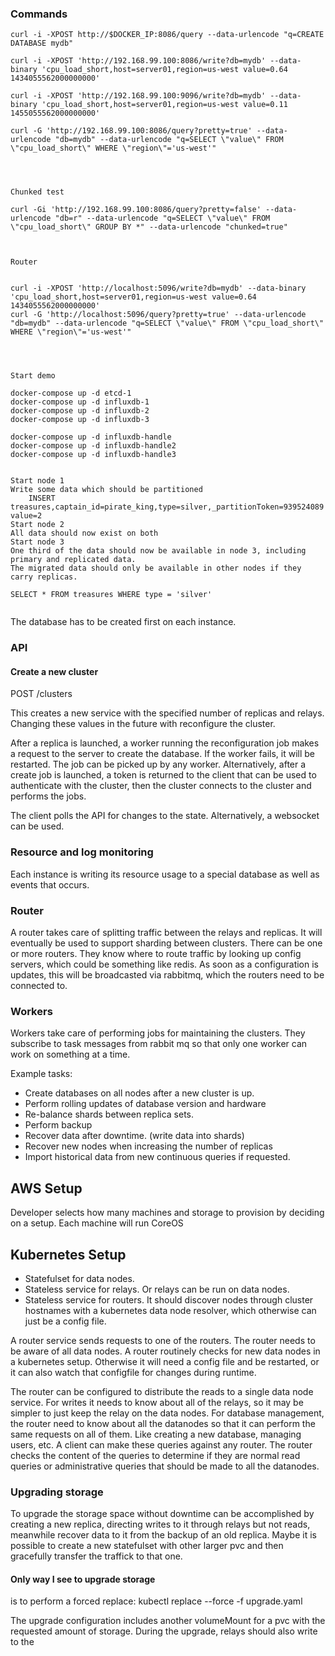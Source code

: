 ### Commands
```
curl -i -XPOST http://$DOCKER_IP:8086/query --data-urlencode "q=CREATE DATABASE mydb"

curl -i -XPOST 'http://192.168.99.100:8086/write?db=mydb' --data-binary 'cpu_load_short,host=server01,region=us-west value=0.64 1434055562000000000'

curl -i -XPOST 'http://192.168.99.100:9096/write?db=mydb' --data-binary 'cpu_load_short,host=server01,region=us-west value=0.11 1455055562000000000'

curl -G 'http://192.168.99.100:8086/query?pretty=true' --data-urlencode "db=mydb" --data-urlencode "q=SELECT \"value\" FROM \"cpu_load_short\" WHERE \"region\"='us-west'"




Chunked test

curl -Gi 'http://192.168.99.100:8086/query?pretty=false' --data-urlencode "db=r" --data-urlencode "q=SELECT \"value\" FROM \"cpu_load_short\" GROUP BY *" --data-urlencode "chunked=true"



Router


curl -i -XPOST 'http://localhost:5096/write?db=mydb' --data-binary 'cpu_load_short,host=server01,region=us-west value=0.64 1434055562000000000'
curl -G 'http://localhost:5096/query?pretty=true' --data-urlencode "db=mydb" --data-urlencode "q=SELECT \"value\" FROM \"cpu_load_short\" WHERE \"region\"='us-west'"




Start demo

docker-compose up -d etcd-1
docker-compose up -d influxdb-1
docker-compose up -d influxdb-2
docker-compose up -d influxdb-3

docker-compose up -d influxdb-handle
docker-compose up -d influxdb-handle2
docker-compose up -d influxdb-handle3


Start node 1
Write some data which should be partitioned
	INSERT  treasures,captain_id=pirate_king,type=silver,_partitionToken=939524089 value=2
Start node 2
All data should now exist on both
Start node 3
One third of the data should now be available in node 3, including primary and replicated data.
The migrated data should only be available in other nodes if they carry replicas.

SELECT * FROM treasures WHERE type = 'silver'


```

The database has to be created first on each instance. 

### API

#### Create a new cluster

POST /clusters

This creates a new service with the specified number of replicas and relays. Changing these values in the future with reconfigure the cluster. 

After a replica is launched, a worker running the reconfiguration job makes a request to the server to create the database. If the worker fails, it will be restarted. The job can be picked up by any worker.
Alternatively, after a create job is launched, a token is returned to the client that can be used to authenticate with the cluster, then the cluster connects to the cluster and performs the jobs.

The client polls the API for changes to the state. Alternatively, a websocket can be used.

### Resource and log monitoring

Each instance is writing its resource usage to a special database as well as events that occurs. 

### Router

A router takes care of splitting traffic between the relays and replicas. 
It will eventually be used to support sharding between clusters. 
There can be one or more routers. They know where to route traffic by looking up config servers, which could be something like redis.
As soon as a configuration is updates, this will be broadcasted via rabbitmq, which the routers need to be connected to.

### Workers

Workers take care of performing jobs for maintaining the clusters. 
They subscribe to task messages from rabbit mq so that only one worker can work on something at a time.

Example tasks:
* Create databases on all nodes after a new cluster is up.
* Perform rolling updates of database version and hardware
* Re-balance shards between replica sets.
* Perform backup
* Recover data after downtime. (write data into shards)
* Recover new nodes when increasing the number of replicas
* Import historical data from new continuous queries if requested.


## AWS Setup

Developer selects how many machines and storage to provision by deciding on a setup.
Each machine will run CoreOS

## Kubernetes Setup

* Statefulset for data nodes. 
* Stateless service for relays. Or relays can be run on data nodes. 
* Stateless service for routers. It should discover nodes through cluster hostnames with a kubernetes data node resolver,
  which otherwise can just be a config file.

A router service sends requests to one of the routers. The router needs to be aware of all data nodes.
A router routinely checks for new data nodes in a kubernetes setup. Otherwise it will need a config file
and be restarted, or it can also watch that configfile for changes during runtime.

The router can be configured to distribute the reads to a single data node service. 
For writes it needs to know about all of the relays, so it may be simpler to just keep the relay on the data nodes.
For database management, the router need to know about all the datanodes so that it can perform the same requests on all of them.
Like creating a new database, managing users, etc. A client can make these queries against any router.
The router checks the content of the queries to determine if they are normal read queries or administrative queries that 
should be made to all the datanodes.


### Upgrading storage
To upgrade the storage space without downtime can be accomplished by creating a new
replica, directing writes to it through relays but not reads, meanwhile recover data
to it from the backup of an old replica.
Maybe it is possible to create a new statefulset with other larger pvc and then gracefully
transfer the traffick to that one.

#### Only way I see to upgrade storage
is to perform a forced replace:
kubectl replace --force -f upgrade.yaml

The upgrade configuration includes another volumeMount for a pvc with the requested amount of storage.
During the upgrade, relays should also write to the